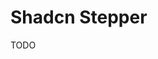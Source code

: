 # Shadcn Stepper

<!--
https://shadcn-stepper.vercel.app | https://github.com/damianricobelli/shadcn-stepper
-->

TODO

